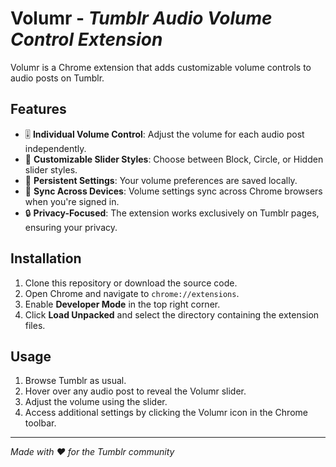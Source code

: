 # **Volumr** - *Tumblr Audio Volume Control Extension*

Volumr is a Chrome extension that adds customizable volume controls to audio posts on Tumblr.

## **Features**  
- 🎚️ **Individual Volume Control**: Adjust the volume for each audio post independently.  
- 🎨 **Customizable Slider Styles**: Choose between Block, Circle, or Hidden slider styles.  
- 💾 **Persistent Settings**: Your volume preferences are saved locally.  
- 🔄 **Sync Across Devices**: Volume settings sync across Chrome browsers when you're signed in.  
- 🔒 **Privacy-Focused**: The extension works exclusively on Tumblr pages, ensuring your privacy.

## **Installation**  
1. Clone this repository or download the source code.  
2. Open Chrome and navigate to `chrome://extensions`.  
3. Enable **Developer Mode** in the top right corner.  
4. Click **Load Unpacked** and select the directory containing the extension files.

## **Usage**  
1. Browse Tumblr as usual.  
2. Hover over any audio post to reveal the Volumr slider.  
3. Adjust the volume using the slider.  
4. Access additional settings by clicking the Volumr icon in the Chrome toolbar.

---

*Made with ❤️ for the Tumblr community*
